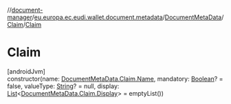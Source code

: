 //[document-manager](../../../../index.md)/[eu.europa.ec.eudi.wallet.document.metadata](../../index.md)/[DocumentMetaData](../index.md)/[Claim](index.md)/[Claim](-claim.md)

# Claim

[androidJvm]\
constructor(name: [DocumentMetaData.Claim.Name](-name/index.md), mandatory: [Boolean](https://kotlinlang.org/api/latest/jvm/stdlib/kotlin/-boolean/index.html)? = false, valueType: [String](https://kotlinlang.org/api/latest/jvm/stdlib/kotlin/-string/index.html)? = null, display: [List](https://kotlinlang.org/api/latest/jvm/stdlib/kotlin.collections/-list/index.html)&lt;[DocumentMetaData.Claim.Display](-display/index.md)&gt; = emptyList())
